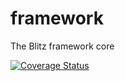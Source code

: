 # framework
The Blitz framework core

[![Coverage Status](https://coveralls.io/repos/github/blitz-php/framework/badge.svg?branch=main)](https://coveralls.io/github/blitz-php/framework?branch=main)